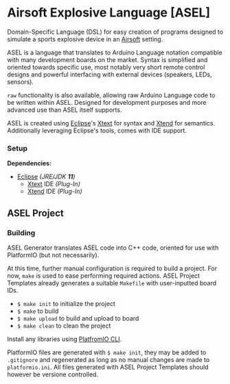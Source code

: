 # Airsoft Explosive Language [ASEL]

Domain-Specific Language (DSL) for easy creation of programs designed to simulate a sports explosive device in an [Airsoft](https://en.wikipedia.org/wiki/Airsoft) setting.

ASEL is a language that translates to Arduino Language notation compatible with many development boards on the market. Syntax is simplified and oriented towards specific use, most notably very short remote control designs and powerful interfacing with external devices (speakers, LEDs, sensors).

`raw` functionality is also available, allowing raw Arduino Language code to be written within ASEL. Designed for development purposes and more advanced use than ASEL itself supports.

ASEL is created using [Eclipse](https://www.eclipse.org/)'s [Xtext](https://www.eclipse.org/Xtext/) for syntax and [Xtend](https://www.eclipse.org/xtend/) for semantics. Additionally leveraging Eclipse's tools, comes with IDE support.


### Setup

**Dependencies:**
- [Eclipse](https://www.eclipse.org/) _(JRE/JDK **11**)_
  - [Xtext](https://www.eclipse.org/Xtext/) IDE _(Plug-In)_
  - [Xtend](https://www.eclipse.org/xtend/) IDE _(Plug-In)_



## ASEL Project

### Building

ASEL Generator translates ASEL code into C++ code, oriented for use with PlatformIO (but not necessarily).

At this time, further manual configuration is required to build a project. For now, `make` is used to ease performing required actions. ASEL Project Templates already generates a suitable `Makefile` with user-inputted board IDs.

- `$ make init` to initialize the project
- `$ make` to build
- `$ make upload` to build and upload to board
- `$ make clean` to clean the project

Install any libraries using [PlatfromIO CLI](http://docs.platformio.org/en/latest/core.html#piocore).

PlatformIO files are generated with `$ make init`, they may be added to `.gitignore` and regenerated as long as no manual changes are made to `platformio.ini`. All files generated with ASEL Project Templates should however be versione controlled.

